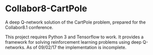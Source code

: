 # Collabor8-CartPole
A deep Q-network solution of the CartPole problem, prepared for the Collabor8.1 conference.

This project requires Python 3 and Tensorflow to work. It provides a framework for solving reinforcement learning problems using deep Q-networks. As of 09/02/17 the implementation is incomplete.
